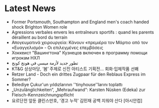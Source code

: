 # Latest News
-  Former Portsmouth, Southampton and England men's coach handed shock Brighton Women role
-  Agressions verbales envers les entraîneurs sportifs : quand les parents déraillent au bord du terrain
-  Απογευματινά χειρουργεία: Κάνουν «πρεμιέρα τον Μάρτιο από τον «Ευαγγελισμό» - Οι επιλεγμένες επεμβάσεις
-  Хоккеист "Вашингтона" Кузнецов включен в программу помощи игрокам НХЛ
-  تطور جديد لأزمة ميسي في هونج كونج
-  KT&G 상상마당, ‘봄’ 주제로 신진 아티스트 기획전… 회화·입체작품 선봬
-  Retzer Land - Doch ein drittes Zugpaar für den Reblaus Express im Sommer?
-  Belediye Çukur'un yıldızlarının ''tinyhouse''larını toplattı
-  „Unzulänglichkeiten“, „Mehraufwand“: Karsten Nüsken (Edeka) zur Fleisch-Kennzeichnungspflicht
-  요르단전 앞둔 클린스만호, ‘경고 누적’ 김민재 공백 지워야 산다 [아시안컵]
